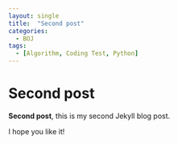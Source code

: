 ```yaml
---
layout: single
title:  "Second post"
categories:
  - BOJ
tags:
  - [Algorithm, Coding Test, Python]
---
```


# Second post

**Second post**, this is my second Jekyll blog post.

I hope you like it!

